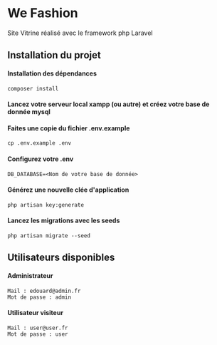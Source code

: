 # We Fashion #

Site Vitrine réalisé avec le framework php Laravel

## Installation du projet ##

#### Installation des dépendances ####
```
composer install
```

#### Lancez votre serveur local xampp (ou autre) et créez votre base de donnée mysql  ####

#### Faites une copie du fichier .env.example ####

```
cp .env.example .env
```

#### Configurez votre .env ####
```
DB_DATABASE=<Nom de votre base de donnée>
```

#### Générez une nouvelle clée d'application ####

```
php artisan key:generate
```

#### Lancez les migrations avec les seeds ####

```
php artisan migrate --seed
```

## Utilisateurs disponibles ##

#### Administrateur ####

```
Mail : edouard@admin.fr
Mot de passe : admin
```

#### Utilisateur visiteur ####

```
Mail : user@user.fr
Mot de passe : user
```
